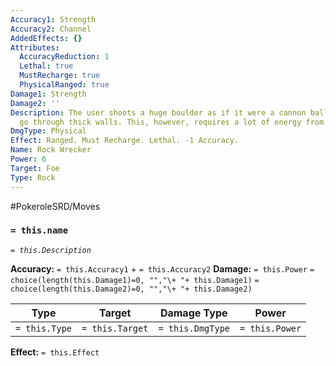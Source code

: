 ```yaml
---
Accuracy1: Strength
Accuracy2: Channel
AddedEffects: {}
Attributes:
  AccuracyReduction: 1
  Lethal: true
  MustRecharge: true
  PhysicalRanged: true
Damage1: Strength
Damage2: ''
Description: The user shoots a huge boulder as if it were a cannon ball that can even
  go through thick walls. This, however, requires a lot of energy from the user.
DmgType: Physical
Effect: Ranged. Must Recharge. Lethal. -1 Accuracy.
Name: Rock Wrecker
Power: 6
Target: Foe
Type: Rock
---
```


#PokeroleSRD/Moves

### `= this.name` 
*`= this.Description`*

**Accuracy:** `= this.Accuracy1` + `= this.Accuracy2`
**Damage:** `= this.Power` `= choice(length(this.Damage1)=0, "","\+ "+ this.Damage1)` `= choice(length(this.Damage2)=0, "","\+ "+ this.Damage2)`

| Type          | Target          | Damage Type          | Power          |
| ------------- | --------------- | ---------------- | -------------- |
| `= this.Type` | `= this.Target` | `= this.DmgType` | `= this.Power` | 

**Effect:** `= this.Effect`